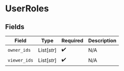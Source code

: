 # UserRoles


## Fields

| Field              | Type               | Required           | Description        |
| ------------------ | ------------------ | ------------------ | ------------------ |
| `owner_ids`        | List[*str*]        | :heavy_check_mark: | N/A                |
| `viewer_ids`       | List[*str*]        | :heavy_check_mark: | N/A                |